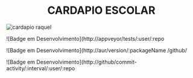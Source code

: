 <h1 align="center"> CARDAPIO ESCOLAR </h1>

![cardapio](https://user-images.githubusercontent.com/130568579/235910376-e21ecf50-90e8-40c8-ab1b-78f70d3c7a23.jpeg)
raquel

![Badge em Desenvolvimento](http://appveyor/tests/:user/:repo

 ![Badge em Desenvolvimento](http://aur/version/:packageName
/github/

 ![Badge em Desenvolvimento](http://github/commit-activity/:interval/:user/:repo

